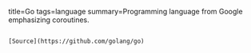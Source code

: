 title=Go
tags=language
summary=Programming language from Google emphasizing coroutines.
~~~~~~

[Source](https://github.com/golang/go)
